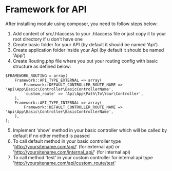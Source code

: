 # Framework for API
After installing module using composer, you need to follow steps below:
1. Add content of src/.htaccess to your .htaccess file or just copy it to your root directory if u don't have one
2. Create basic folder for your API (by default it should be named 'Api')
3. Create application folder inside your Api (by default it should be named 'App')
4. Create Routing.php file where you put your routing config with basic structure as defined below:
```
$FRAMEWORK_ROUTING = array(
    Framework::API_TYPE_EXTERNAL => array(
        Framework::DEFAULT_CONTROLLER_ROUTE_NAME => 'Api\App\Basic\Controller\BasicControllerName',
        'custom_route' => 'Api\App\Path\To\Your\Controller',
    ),
    Framework::API_TYPE_INTERNAL => array(
        Framework::DEFAULT_CONTROLLER_ROUTE_NAME => 'Api\App\Basic\Controller\BasicControllerName',
    ),
);
```
5. Implement 'show' method in your basic controller which will be called by default if no other method is passed
6. To call default method in your basic controller type 'http://yoursitename.com/api/' (for external api) or 'http://yoursitename.com/internal_api/' (for internal api)
7. To call method 'test' in your custom controller for internal api type 'http://yoursitename.com/api/custom_route/test'